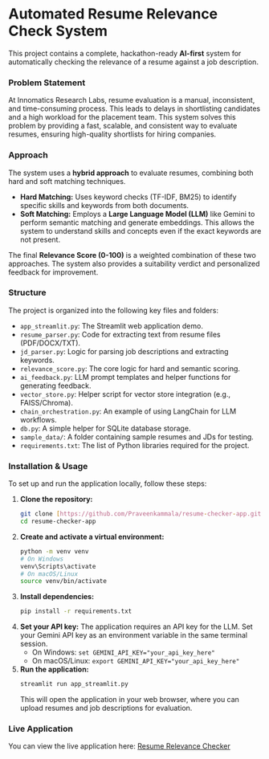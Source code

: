 # Automated Resume Relevance Check System

This project contains a complete, hackathon-ready **AI-first** system for automatically checking the relevance of a resume against a job description.

### Problem Statement

At Innomatics Research Labs, resume evaluation is a manual, inconsistent, and time-consuming process. This leads to delays in shortlisting candidates and a high workload for the placement team. This system solves this problem by providing a fast, scalable, and consistent way to evaluate resumes, ensuring high-quality shortlists for hiring companies.

### Approach

The system uses a **hybrid approach** to evaluate resumes, combining both hard and soft matching techniques.

* **Hard Matching:** Uses keyword checks (TF-IDF, BM25) to identify specific skills and keywords from both documents.
* **Soft Matching:** Employs a **Large Language Model (LLM)** like Gemini to perform semantic matching and generate embeddings. This allows the system to understand skills and concepts even if the exact keywords are not present.

The final **Relevance Score (0-100)** is a weighted combination of these two approaches. The system also provides a suitability verdict and personalized feedback for improvement.

### Structure

The project is organized into the following key files and folders:

* `app_streamlit.py`: The Streamlit web application demo.
* `resume_parser.py`: Code for extracting text from resume files (PDF/DOCX/TXT).
* `jd_parser.py`: Logic for parsing job descriptions and extracting keywords.
* `relevance_score.py`: The core logic for hard and semantic scoring.
* `ai_feedback.py`: LLM prompt templates and helper functions for generating feedback.
* `vector_store.py`: Helper script for vector store integration (e.g., FAISS/Chroma).
* `chain_orchestration.py`: An example of using LangChain for LLM workflows.
* `db.py`: A simple helper for SQLite database storage.
* `sample_data/`: A folder containing sample resumes and JDs for testing.
* `requirements.txt`: The list of Python libraries required for the project.

### Installation & Usage

To set up and run the application locally, follow these steps:

1.  **Clone the repository:**
    ```bash
    git clone [https://github.com/Praveenkammala/resume-checker-app.git](https://github.com/Praveenkammala/resume-checker-app.git)
    cd resume-checker-app
    ```
2.  **Create and activate a virtual environment:**
    ```bash
    python -m venv venv
    # On Windows
    venv\Scripts\activate
    # On macOS/Linux
    source venv/bin/activate
    ```
3.  **Install dependencies:**
    ```bash
    pip install -r requirements.txt
    ```
4.  **Set your API key:**
    The application requires an API key for the LLM. Set your Gemini API key as an environment variable in the same terminal session.
    * On Windows: `set GEMINI_API_KEY="your_api_key_here"`
    * On macOS/Linux: `export GEMINI_API_KEY="your_api_key_here"`
5.  **Run the application:**
    ```bash
    streamlit run app_streamlit.py
    ```
    This will open the application in your web browser, where you can upload resumes and job descriptions for evaluation.

### Live Application

You can view the live application here: [Resume Relevance Checker](https://praveenkammala-resume-checker-app-app-streamlit-lr2jdq.streamlit.app/)

